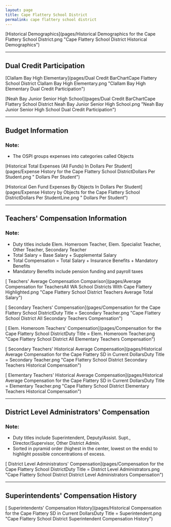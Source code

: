 ```yaml
---
layout: page
title: Cape Flattery School District
permalink: cape flattery school district
---
```



[Historical Demographics](pages/Historical Demographics for the Cape Flattery School District.png "Cape Flattery School District Historical Demographics")

___

## Dual Credit Participation

[Clallam Bay High   Elementary](pages/Dual Credit BarChartCape Flattery School District Clallam Bay High   Elementary.png "Clallam Bay High   Elementary Dual Credit Participation")

[Neah Bay Junior  Senior High School](pages/Dual Credit BarChartCape Flattery School District Neah Bay Junior  Senior High School.png "Neah Bay Junior  Senior High School Dual Credit Participation")


___

## Budget Information
### Note:
- The OSPI groups expenses into categories called Objects

[Historical Total Expenses (All Funds) In Dollars Per Student](pages/Expense History for the Cape Flattery School DistrictDollars Per Student.png " Dollars Per Student")

[Historical Gen Fund Expenses By Objects In Dollars Per Student](pages/Expense History by Objects for the Cape Flattery School DistrictDollars Per StudentLine.png " Dollars Per Student")


___

## Teachers' Compensation Information
### Note:
- Duty titles include Elem. Homeroom Teacher, Elem. Specialist Teacher, Other Teacher, Secondary Teacher
- Total Salary = Base Salary + Supplemental Salary
- Total Compensation = Total Salary + Insurance Benefits + Mandatory Benefits
- Mandatory Benefits include pension funding and payroll taxes

[ Teachers' Average Compensation Comparison](pages/Average Compensation for TeachersAll WA School Districts With Cape Flattery Highlighted.png "Cape Flattery School District Teachers Average Total Salary")

[ Secondary Teachers' Compensation](pages/Compensation for the Cape Flattery School DistrictDuty Title = Secondary Teacher.png "Cape Flattery School District All Secondary Teachers Compensation")

[ Elem. Homeroom Teachers' Compensation](pages/Compensation for the Cape Flattery School DistrictDuty Title = Elem. Homeroom Teacher.png "Cape Flattery School District All Elementary Teachers Compensation")

[ Secondary Teachers' Historical Average Compensation](pages/Historical Average Compensation for the Cape Flattery SD in Current DollarsDuty Title = Secondary Teacher.png "Cape Flattery School District Secondary Teachers Historical Compensation")

[ Elementary Teachers' Historical Average Compensation](pages/Historical Average Compensation for the Cape Flattery SD in Current DollarsDuty Title = Elementary Teacher.png "Cape Flattery School District Elementary Teachers Historical Compensation")


___

## District Level Administrators' Compensation

### Note:
- Duty titles include Superintendent, Deputy/Assist. Supt., Director/Supervisor, Other District Admin.
- Sorted in pyramid order (highest in the center, lowest on the ends) to highlight possible concentrations of excess.

[ District Level Administrators' Compensation](pages/Compensation for the Cape Flattery School DistrictDuty Title = District Level Administrators.png "Cape Flattery School District District Level Administrators Compensation")


___

## Superintendents' Compensation History

[ Superintendents' Compensation History](pages/Historical Compensation for the Cape Flattery SD in Current DollarsDuty Title = Superintendent.png "Cape Flattery School District Superintendent Compensation History")

